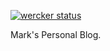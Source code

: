[![wercker status](https://app.wercker.com/status/788ded908697d3dfa00805f241b5e2d8/s/hugo "wercker status")](https://app.wercker.com/project/byKey/788ded908697d3dfa00805f241b5e2d8)

Mark's Personal Blog.

